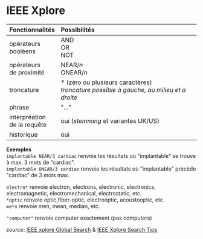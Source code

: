 # IEEE Xplore

| Fonctionnalités | Possibilités |
| :-------- | :---- |
| opérateurs<br/>booléens | AND<br/>OR<br/>NOT |
| opérateurs<br/>de proximité | NEAR/*n*<br/>ONEAR/*n* |
| troncature | * (zéro ou plusieurs caractères)<br/>*troncature possible à gauche, au milieu et à droite* |
| phrase | "..." |
| interpréation<br/>de la requête | oui (*stemming* et variantes UK/US) |
| historique | oui |

**Exemples**   
`implantable NEAR/3 cardiac` renvoie les résultats où "implantable" se trouve à max. 3 mots de "cardiac".   
`implantable ONEAR/3 cardiac` renvoie les résultats où "implantable" précède "cardiac" de 3 mots max.   

`electro*` renvoie electron, electrons, electronic, electronics, electromagnetic, electromechanical, electrostatic, etc.   
`*optic` renvoie optic,fiber-optic, electrooptic, acoustooptic, etc.   
`me*n` renvoie men, mean, median, etc.   

`"computer"` renvoie computer exactement (pas computers)

*source*: [IEEE xplore Global Search](http://ieeexplore.ieee.org/Xplorehelp/#/searching-ieee-xplore/global-search) & [IEEE Xplore Search Tips](http://ieeexplore.ieee.org/Xplorehelp/#/searching-ieee-xplore/search-tips)